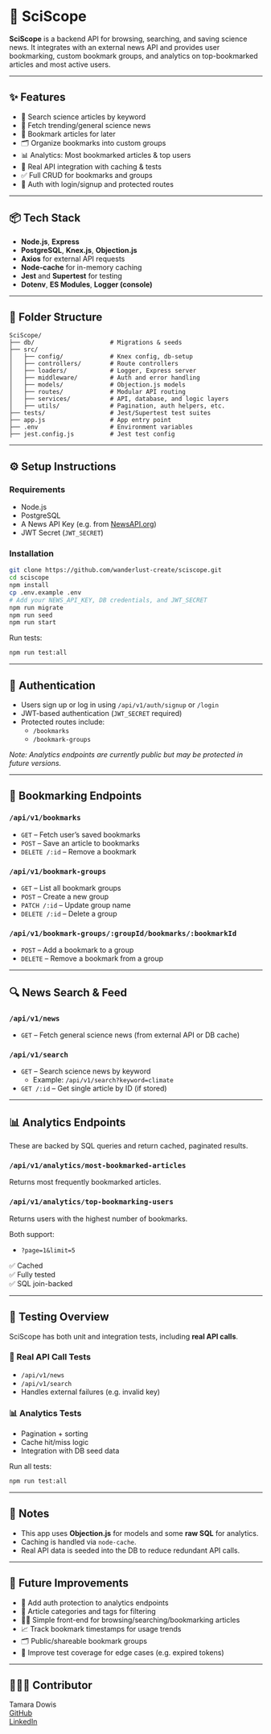 # 🔬 SciScope

**SciScope** is a backend API for browsing, searching, and saving science news. It integrates with an external news API and provides user bookmarking, custom bookmark groups, and analytics on top-bookmarked articles and most active users.

---

## ✨ Features

- 🔎 Search science articles by keyword
- 🧠 Fetch trending/general science news
- 🔖 Bookmark articles for later
- 🗂 Organize bookmarks into custom groups
- 📊 Analytics: Most bookmarked articles & top users
- 🧪 Real API integration with caching & tests
- ✅ Full CRUD for bookmarks and groups
- 🔐 Auth with login/signup and protected routes

---

## 📦 Tech Stack

- **Node.js**, **Express**
- **PostgreSQL**, **Knex.js**, **Objection.js**
- **Axios** for external API requests
- **Node-cache** for in-memory caching
- **Jest** and **Supertest** for testing
- **Dotenv**, **ES Modules**, **Logger (console)**

---

## 📁 Folder Structure

```
SciScope/
├── db/                     # Migrations & seeds
├── src/
│   ├── config/             # Knex config, db-setup
│   ├── controllers/        # Route controllers
│   ├── loaders/            # Logger, Express server
│   ├── middleware/         # Auth and error handling
│   ├── models/             # Objection.js models
│   ├── routes/             # Modular API routing
│   ├── services/           # API, database, and logic layers
│   ├── utils/              # Pagination, auth helpers, etc.
├── tests/                  # Jest/Supertest test suites
├── app.js                  # App entry point
├── .env                    # Environment variables
├── jest.config.js          # Jest test config
```

---

## ⚙️ Setup Instructions

### Requirements
- Node.js
- PostgreSQL
- A News API Key (e.g. from [NewsAPI.org](https://newsapi.org))
- JWT Secret (`JWT_SECRET`)

### Installation

```bash
git clone https://github.com/wanderlust-create/sciscope.git
cd sciscope
npm install
cp .env.example .env
# Add your NEWS_API_KEY, DB credentials, and JWT_SECRET
npm run migrate
npm run seed
npm run start
```

Run tests:
```bash
npm run test:all
```

---

## 🔑 Authentication

- Users sign up or log in using `/api/v1/auth/signup` or `/login`
- JWT-based authentication (`JWT_SECRET` required)
- Protected routes include:
  - `/bookmarks`
  - `/bookmark-groups`

_Note: Analytics endpoints are currently public but may be protected in future versions._

---

## 🔖 Bookmarking Endpoints

### `/api/v1/bookmarks`
- `GET` – Fetch user’s saved bookmarks
- `POST` – Save an article to bookmarks
- `DELETE /:id` – Remove a bookmark

### `/api/v1/bookmark-groups`
- `GET` – List all bookmark groups
- `POST` – Create a new group
- `PATCH /:id` – Update group name
- `DELETE /:id` – Delete a group

### `/api/v1/bookmark-groups/:groupId/bookmarks/:bookmarkId`
- `POST` – Add a bookmark to a group
- `DELETE` – Remove a bookmark from a group

---

## 🔍 News Search & Feed

### `/api/v1/news`
- `GET` – Fetch general science news (from external API or DB cache)

### `/api/v1/search`
- `GET` – Search science news by keyword
  - Example: `/api/v1/search?keyword=climate`
- `GET /:id` – Get single article by ID (if stored)

---

## 📊 Analytics Endpoints

These are backed by SQL queries and return cached, paginated results.

### `/api/v1/analytics/most-bookmarked-articles`
Returns most frequently bookmarked articles.

### `/api/v1/analytics/top-bookmarking-users`
Returns users with the highest number of bookmarks.

Both support:
- `?page=1&limit=5`

✅ Cached  
✅ Fully tested  
✅ SQL join-backed

---

## 🧪 Testing Overview

SciScope has both unit and integration tests, including **real API calls**.

### 🔬 Real API Call Tests
- `/api/v1/news`
- `/api/v1/search`
- Handles external failures (e.g. invalid key)

### 📊 Analytics Tests
- Pagination + sorting
- Cache hit/miss logic
- Integration with DB seed data

Run all tests:

```bash
npm run test:all
```

---

## 🧠 Notes

- This app uses **Objection.js** for models and some **raw SQL** for analytics.
- Caching is handled via `node-cache`.
- Real API data is seeded into the DB to reduce redundant API calls.

---

## 🚧 Future Improvements

- 🔐 Add auth protection to analytics endpoints
- 🧾 Article categories and tags for filtering
- 🧑‍💻 Simple front-end for browsing/searching/bookmarking articles
- 📈 Track bookmark timestamps for usage trends
- 🗂 Public/shareable bookmark groups
- 🧪 Improve test coverage for edge cases (e.g. expired tokens)

---

## 👩🏽‍🎤 Contributor

Tamara Dowis  
[GitHub](https://github.com/wanderlust-create)  
[LinkedIn](https://www.linkedin.com/in/tamara-dowis/)
